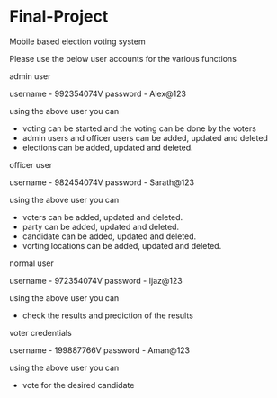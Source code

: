 # Final-Project 
Mobile based election voting system

Please use the below user accounts for the various functions

admin user

username - 992354074V
password - Alex@123

using the above user you can 
- voting can be started and the voting can be done by the voters
- admin users and officer users can be added, updated and deleted
- elections can be added, updated and deleted.

officer user

username - 982454074V
password - Sarath@123

using the above user you can 
- voters can be added, updated and deleted.
- party can be added, updated and deleted.
- candidate can be added, updated and deleted.
- vorting locations can be added, updated and deleted.


normal user

username - 972354074V
password - Ijaz@123

using the above user you can 
- check the results and prediction of the results


voter credentials

username - 199887766V
password - Aman@123

using the above user you can 
- vote for the desired candidate

